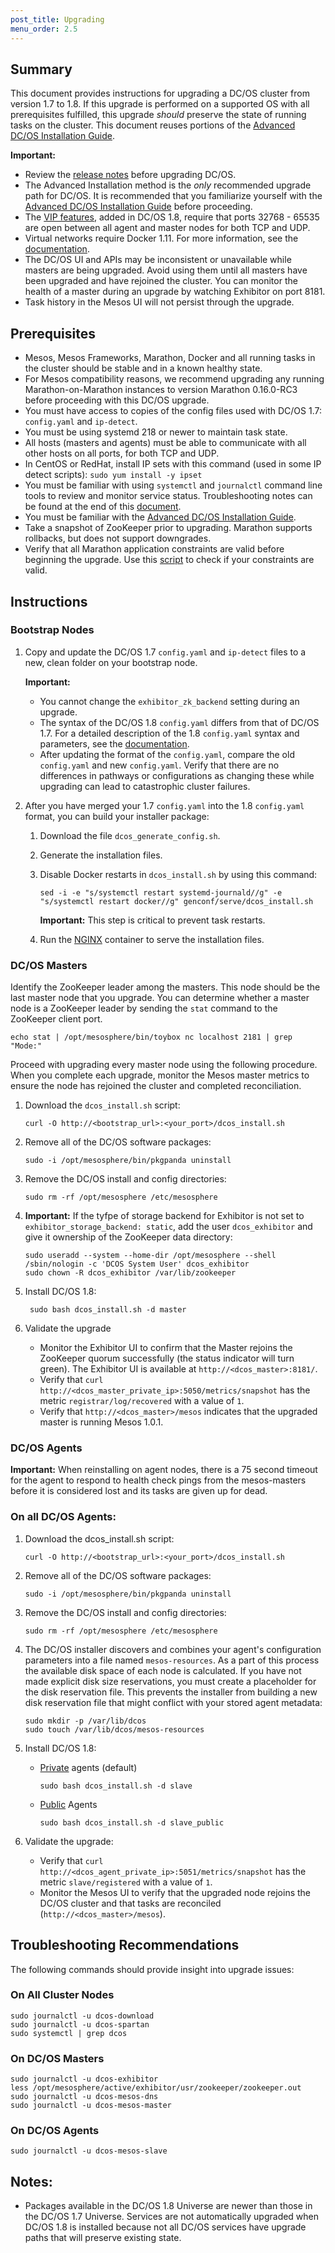 ```yaml
---
post_title: Upgrading
menu_order: 2.5
---
```


## Summary

This document provides instructions for upgrading a DC/OS cluster from version 1.7 to 1.8. If this upgrade is performed on a supported OS with all prerequisites fulfilled, this upgrade _should_ preserve the state of running tasks on the cluster.  This document reuses portions of the [Advanced DC/OS Installation Guide][advanced-install].

**Important:**

- Review the [release notes](https://dcos.io/releases/) before upgrading DC/OS.
- The Advanced Installation method is the _only_ recommended upgrade path for DC/OS. It is recommended that you familiarize yourself with the [Advanced DC/OS Installation Guide][advanced-install] before proceeding.
- The [VIP features](/docs/1.8/usage/service-discovery/load-balancing-vips/virtual-ip-addresses/), added in DC/OS 1.8, require that ports 32768 - 65535 are open between all agent and master nodes for both TCP and UDP.
- Virtual networks require Docker 1.11. For more information, see the [documentation](/docs/1.8/administration/virtual-networks/).
- The DC/OS UI and APIs may be inconsistent or unavailable while masters are being upgraded. Avoid using them until all masters have been upgraded and have rejoined the cluster. You can monitor the health of a master during an upgrade by watching Exhibitor on port 8181.
- Task history in the Mesos UI will not persist through the upgrade.

## Prerequisites

- Mesos, Mesos Frameworks, Marathon, Docker and all running tasks in the cluster should be stable and in a known healthy state.
- For Mesos compatibility reasons, we recommend upgrading any running Marathon-on-Marathon instances to version Marathon 0.16.0-RC3 before proceeding with this DC/OS upgrade.
- You must have access to copies of the config files used with DC/OS 1.7: `config.yaml` and `ip-detect`.
- You must be using systemd 218 or newer to maintain task state.
- All hosts (masters and agents) must be able to communicate with all other hosts on all ports, for both TCP and UDP.
- In CentOS or RedHat, install IP sets with this command (used in some IP detect scripts): `sudo yum install -y ipset`
- You must be familiar with using `systemctl` and `journalctl` command line tools to review and monitor service status. Troubleshooting notes can be found at the end of this [document](#troubleshooting).
- You must be familiar with the [Advanced DC/OS Installation Guide][advanced-install].
- Take a snapshot of ZooKeeper prior to upgrading. Marathon supports rollbacks, but does not support downgrades.
- Verify that all Marathon application constraints are valid before beginning the upgrade.  Use this [script](https://github.com/mesosphere/public-support-tools/blob/master/check-constraints.py) to check if your constraints are valid.

## Instructions

### Bootstrap Nodes

1.  Copy and update the DC/OS 1.7 `config.yaml` and `ip-detect` files to a new, clean folder on your bootstrap node.

    **Important:**

    *  You cannot change the `exhibitor_zk_backend` setting during an upgrade.
    *  The syntax of the DC/OS 1.8 `config.yaml` differs from that of DC/OS 1.7. For a detailed description of the 1.8 `config.yaml` syntax and parameters, see the [documentation](/docs/1.8/administration/installing/custom/configuration-parameters/).
    * After updating the format of the `config.yaml`, compare the old `config.yaml` and new `config.yaml`.  Verify that there are no differences in pathways or configurations as changing these while upgrading can lead to catastrophic cluster failures.

1.  After you have merged your 1.7 `config.yaml` into the 1.8 `config.yaml` format, you can build your installer package:

    1.  Download the file `dcos_generate_config.sh`.
    1.  Generate the installation files.
    1.  Disable Docker restarts in `dcos_install.sh` by using this command:

        ```
        sed -i -e "s/systemctl restart systemd-journald//g" -e "s/systemctl restart docker//g" genconf/serve/dcos_install.sh
        ```

        **Important:** This step is critical to prevent task restarts.

    1.  Run the [NGINX][advanced-install] container to serve the installation files.

### DC/OS Masters

Identify the ZooKeeper leader among the masters. This node should be the last master node that you upgrade. You can determine whether a master node is a ZooKeeper leader by sending the `stat` command to the ZooKeeper client port.

```
echo stat | /opt/mesosphere/bin/toybox nc localhost 2181 | grep "Mode:"
```

Proceed with upgrading every master node using the following procedure. When you complete each upgrade, monitor the Mesos master metrics to ensure the node has rejoined the cluster and completed reconciliation.

1.  Download the `dcos_install.sh` script:

    ```
    curl -O http://<bootstrap_url>:<your_port>/dcos_install.sh
    ```

1.  Remove all of the DC/OS software packages:

    ```
    sudo -i /opt/mesosphere/bin/pkgpanda uninstall
    ```

1.  Remove the DC/OS install and config directories:

    ```
    sudo rm -rf /opt/mesosphere /etc/mesosphere
    ```

1. **Important:** If the tyfpe of storage backend for Exhibitor is not set to `exhibitor_storage_backend: static`, add the user `dcos_exhibitor` and give it ownership of the ZooKeeper data directory:

    ```
    sudo useradd --system --home-dir /opt/mesosphere --shell /sbin/nologin -c 'DCOS System User' dcos_exhibitor
    sudo chown -R dcos_exhibitor /var/lib/zookeeper
    ```

1. Install DC/OS 1.8:

    ```
     sudo bash dcos_install.sh -d master
    ```

1.  Validate the upgrade

    - Monitor the Exhibitor UI to confirm that the Master rejoins the ZooKeeper quorum successfully (the status indicator will turn green).  The Exhibitor UI is available at `http://<dcos_master>:8181/`.
    - Verify that `curl http://<dcos_master_private_ip>:5050/metrics/snapshot` has the metric `registrar/log/recovered` with a value of `1`.
    - Verify that `http://<dcos_master>/mesos` indicates that the upgraded master is running Mesos 1.0.1.

### DC/OS Agents

**Important:** When reinstalling on agent nodes, there is a 75 second timeout for the agent to respond to health check pings from the mesos-masters before it is considered lost and its tasks are given up for dead.

### On all DC/OS Agents:

1.  Download the dcos_install.sh script:

    ```
    curl -O http://<bootstrap_url>:<your_port>/dcos_install.sh
    ```

1.  Remove all of the DC/OS software packages:

    ```
    sudo -i /opt/mesosphere/bin/pkgpanda uninstall
    ```

1.  Remove the DC/OS install and config directories:

    ```
    sudo rm -rf /opt/mesosphere /etc/mesosphere
    ```

1.  The DC/OS installer discovers and combines your agent's configuration parameters into a file named `mesos-resources`. As a part of this process the available disk space of each node is calculated. If you have not made explicit disk size reservations, you must create a placeholder for the disk reservation file. This prevents the installer from building a new disk reservation file that might conflict with your stored agent metadata:

    ```
    sudo mkdir -p /var/lib/dcos
    sudo touch /var/lib/dcos/mesos-resources
    ```

1.  Install DC/OS 1.8:

    -  [Private](/docs/1.8/overview/concepts/#private) agents (default)

       ```
       sudo bash dcos_install.sh -d slave
       ```

    -  [Public](/docs/1.8/overview/concepts/#public) Agents

       ```
       sudo bash dcos_install.sh -d slave_public
       ```

1.  Validate the upgrade:

    - Verify that `curl http://<dcos_agent_private_ip>:5051/metrics/snapshot` has the metric `slave/registered` with a value of `1`.
    - Monitor the Mesos UI to verify that the upgraded node rejoins the DC/OS cluster and that tasks are reconciled (`http://<dcos_master>/mesos`).

## <a name="troubleshooting"></a>Troubleshooting Recommendations

The following commands should provide insight into upgrade issues:

### On All Cluster Nodes

```
sudo journalctl -u dcos-download
sudo journalctl -u dcos-spartan
sudo systemctl | grep dcos
```

### On DC/OS Masters

```
sudo journalctl -u dcos-exhibitor
less /opt/mesosphere/active/exhibitor/usr/zookeeper/zookeeper.out
sudo journalctl -u dcos-mesos-dns
sudo journalctl -u dcos-mesos-master
```

### On DC/OS Agents

```
sudo journalctl -u dcos-mesos-slave
```

## Notes:

- Packages available in the DC/OS 1.8 Universe are newer than those in the DC/OS 1.7 Universe. Services are not automatically upgraded when  DC/OS 1.8 is installed because not all DC/OS services have upgrade paths that will preserve existing state.

[advanced-install]: /docs/1.8/administration/installing/custom/advanced/

